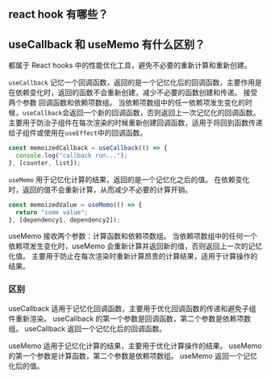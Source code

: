 ## react hook 有哪些？

## useCallback 和 useMemo 有什么区别？

都属于 React hooks 中的性能优化工具，避免不必要的重新计算和重新创建。

`useCallback`
记忆一个回调函数，返回的是一个记忆化后的回调函数，主要作用是在依赖变化时，返回的函数不会重新创建，减少不必要的函数创建和传递。
接受两个参数 回调函数和依赖项数组。
当依赖项数组中的任一依赖项发生变化的时候，`useCallback`会返回一个新的回调函数，否则返回上一次记忆化的回调函数。
主要用于防治子组件在每次渲染的时候重新创建回调函数，适用于将回到函数传递给子组件或使用在`useEffect`中的回调函数。

```javascript
const memoizedCallback = useCallback(() => {
  console.log("callback run...");
}, [counter, list]);
```

`useMemo`
用于记忆化计算的结果，返回的是一个记忆化之后的值。
在依赖变化时，返回的值不会重新计算，从而减少不必要的计算开销。

```javascript
const memoizedValue = useMemo(() => {
  return "some value";
}, [dependency1, dependency2]);
```

useMemo 接收两个参数：计算函数和依赖项数组。
当依赖项数组中的任何一个依赖项发生变化时，useMemo 会重新计算并返回新的值，否则返回上一次的记忆化值。
主要用于防止在每次渲染时重新计算昂贵的计算结果，适用于计算操作的结果。

### 区别

useCallback 适用于记忆化回调函数，主要用于优化回调函数的传递和避免子组件重新渲染。
useCallback 的第一个参数是回调函数，第二个参数是依赖项数组。
useCallback 返回一个记忆化后的回调函数。

useMemo 适用于记忆化计算的结果，主要用于优化计算操作的结果。
useMemo 的第一个参数是计算函数，第二个参数是依赖项数组。
useMemo 返回一个记忆化后的值。

##

